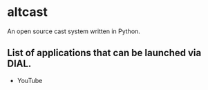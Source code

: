 # altcast
An open source cast system written in Python.

## List of applications that can be launched via DIAL.
* YouTube
